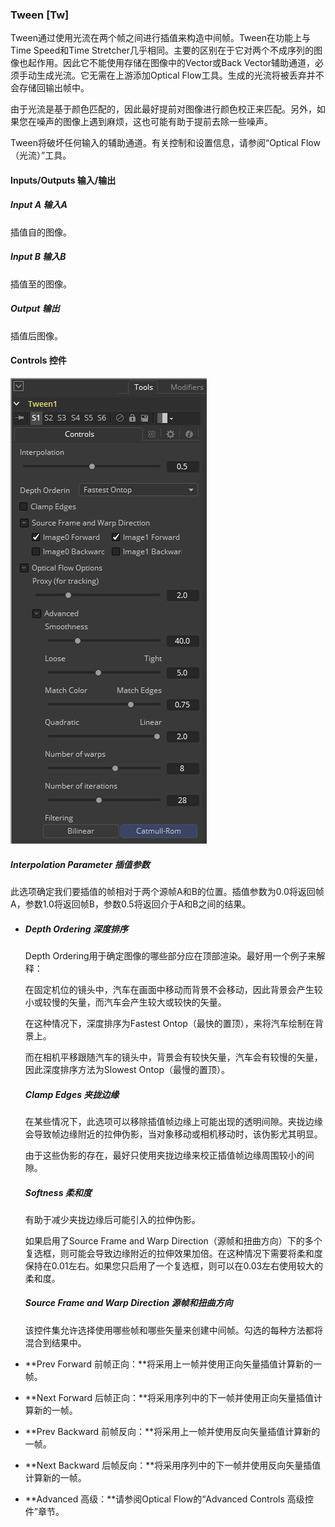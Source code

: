### Tween [Tw]

Tween通过使用光流在两个帧之间进行插值来构造中间帧。Tween在功能上与Time Speed和Time Stretcher几乎相同。主要的区别在于它对两个不成序列的图像也起作用。因此它不能使用存储在图像中的Vector或Back Vector辅助通道，必须手动生成光流。它无需在上游添加Optical Flow工具。生成的光流将被丢弃并不会存储回输出帧中。

由于光流是基于颜色匹配的，因此最好提前对图像进行颜色校正来匹配。另外，如果您在噪声的图像上遇到麻烦，这也可能有助于提前去除一些噪声。

Tween将破坏任何输入的辅助通道。有关控制和设置信息，请参阅“Optical Flow（光流）”工具。

#### Inputs/Outputs 输入/输出

##### Input A 输入A

插值自的图像。

##### Input B 输入B

插值至的图像。

##### Output 输出

插值后图像。

#### Controls 控件

![Tw_Controls](images/Tw_Controls.png)

##### Interpolation Parameter 插值参数

此选项确定我们要插值的帧相对于两个源帧A和B的位置。插值参数为0.0将返回帧A，参数1.0将返回帧B，参数0.5将返回介于A和B之间的结果。

- ##### Depth Ordering 深度排序

  Depth Ordering用于确定图像的哪些部分应在顶部渲染。最好用一个例子来解释：

  在固定机位的镜头中，汽车在画面中移动而背景不会移动，因此背景会产生较小或较慢的矢量，而汽车会产生较大或较快的矢量。

  在这种情况下，深度排序为Fastest Ontop（最快的置顶），来将汽车绘制在背景上。

  而在相机平移跟随汽车的镜头中，背景会有较快矢量，汽车会有较慢的矢量，因此深度排序方法为Slowest Ontop（最慢的置顶）。

  ##### Clamp Edges 夹拢边缘

  在某些情况下，此选项可以移除插值帧边缘上可能出现的透明间隙。夹拢边缘会导致帧边缘附近的拉伸伪影，当对象移动或相机移动时，该伪影尤其明显。

  由于这些伪影的存在，最好只使用夹拢边缘来校正插值帧边缘周围较小的间隙。

  ##### Softness 柔和度

  有助于减少夹拢边缘后可能引入的拉伸伪影。

  如果启用了Source Frame and Warp Direction（源帧和扭曲方向）下的多个复选框，则可能会导致边缘附近的拉伸效果加倍。在这种情况下需要将柔和度保持在0.01左右。如果您只启用了一个复选框，则可以在0.03左右使用较大的柔和度。

  ##### Source Frame and Warp  Direction 源帧和扭曲方向

  该控件集允许选择使用哪些帧和哪些矢量来创建中间帧。勾选的每种方法都将混合到结果中。

- **Prev Forward 前帧正向：**将采用上一帧并使用正向矢量插值计算新的一帧。

- **Next Forward 后帧正向：**将采用序列中的下一帧并使用正向矢量插值计算新的一帧。
- **Prev Backward 前帧反向：**将采用上一帧并使用反向矢量插值计算新的一帧。
- **Next Backward 后帧反向：**将采用序列中的下一帧并使用反向矢量插值计算新的一帧。
- **Advanced 高级：**请参阅Optical Flow的“Advanced Controls 高级控件”章节。
